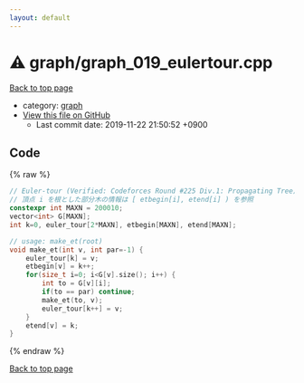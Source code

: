```yaml
---
layout: default
---
```


<!-- mathjax config similar to math.stackexchange -->
<script type="text/javascript" async
  src="https://cdnjs.cloudflare.com/ajax/libs/mathjax/2.7.5/MathJax.js?config=TeX-MML-AM_CHTML">
</script>
<script type="text/x-mathjax-config">
  MathJax.Hub.Config({
    TeX: { equationNumbers: { autoNumber: "AMS" }},
    tex2jax: {
      inlineMath: [ ['$','$'] ],
      processEscapes: true
    },
    "HTML-CSS": { matchFontHeight: false },
    displayAlign: "left",
    displayIndent: "2em"
  });
</script>

<script type="text/javascript" src="https://cdnjs.cloudflare.com/ajax/libs/jquery/3.4.1/jquery.min.js"></script>
<script src="https://cdn.jsdelivr.net/npm/jquery-balloon-js@1.1.2/jquery.balloon.min.js" integrity="sha256-ZEYs9VrgAeNuPvs15E39OsyOJaIkXEEt10fzxJ20+2I=" crossorigin="anonymous"></script>
<script type="text/javascript" src="../../assets/js/copy-button.js"></script>
<link rel="stylesheet" href="../../assets/css/copy-button.css" />


# :warning: graph/graph_019_eulertour.cpp
<a href="../../index.html">Back to top page</a>

* category: <a href="../../index.html#f8b0b924ebd7046dbfa85a856e4682c8">graph</a>
* <a href="{{ site.github.repository_url }}/blob/master/graph/graph_019_eulertour.cpp">View this file on GitHub</a>
    - Last commit date: 2019-11-22 21:50:52 +0900




## Code
{% raw %}
```cpp
// Euler-tour (Verified: Codeforces Round #225 Div.1: Propagating Tree)
// 頂点 i を根とした部分木の情報は [ etbegin[i], etend[i] ) を参照
constexpr int MAXN = 200010;
vector<int> G[MAXN];
int k=0, euler_tour[2*MAXN], etbegin[MAXN], etend[MAXN];

// usage: make_et(root)
void make_et(int v, int par=-1) {
    euler_tour[k] = v;
    etbegin[v] = k++;
    for(size_t i=0; i<G[v].size(); i++) {
        int to = G[v][i];
        if(to == par) continue;
        make_et(to, v);
        euler_tour[k++] = v;
    }
    etend[v] = k;
}
```
{% endraw %}

<a href="../../index.html">Back to top page</a>

